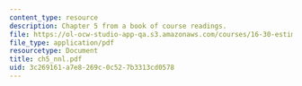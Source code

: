 ```yaml
---
content_type: resource
description: Chapter 5 from a book of course readings.
file: https://ol-ocw-studio-app-qa.s3.amazonaws.com/courses/16-30-estimation-and-control-of-aerospace-systems-spring-2004/3c269161a7e8269c0c527b3313cd0578_ch5_nnl.pdf
file_type: application/pdf
resourcetype: Document
title: ch5_nnl.pdf
uid: 3c269161-a7e8-269c-0c52-7b3313cd0578
---
```

